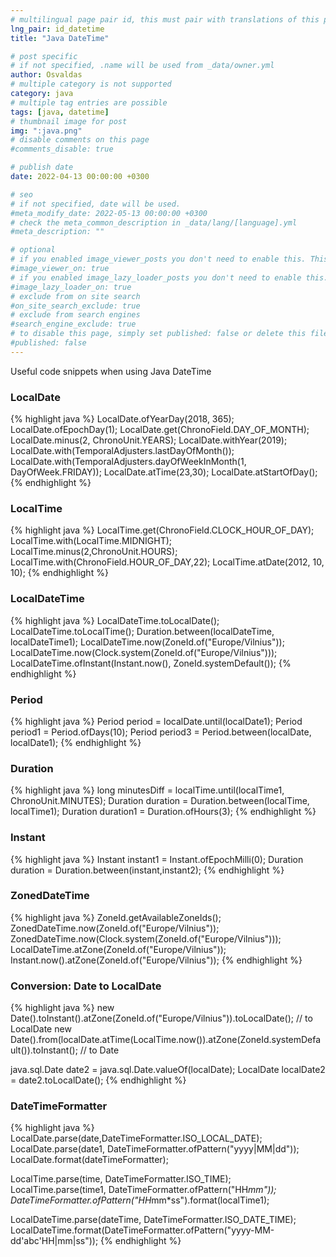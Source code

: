 ```yaml
---
# multilingual page pair id, this must pair with translations of this page. (This name must be unique)
lng_pair: id_datetime
title: "Java DateTime"

# post specific
# if not specified, .name will be used from _data/owner.yml
author: Osvaldas
# multiple category is not supported
category: java
# multiple tag entries are possible
tags: [java, datetime]
# thumbnail image for post
img: ":java.png"
# disable comments on this page
#comments_disable: true

# publish date
date: 2022-04-13 00:00:00 +0300

# seo
# if not specified, date will be used.
#meta_modify_date: 2022-05-13 00:00:00 +0300
# check the meta_common_description in _data/lang/[language].yml
#meta_description: ""

# optional
# if you enabled image_viewer_posts you don't need to enable this. This is only if image_viewer_posts = false
#image_viewer_on: true
# if you enabled image_lazy_loader_posts you don't need to enable this. This is only if image_lazy_loader_posts = false
#image_lazy_loader_on: true
# exclude from on site search
#on_site_search_exclude: true
# exclude from search engines
#search_engine_exclude: true
# to disable this page, simply set published: false or delete this file
#published: false
---
```

<!-- outline-start -->

Useful code snippets when using Java DateTime

<!-- outline-end -->

### LocalDate

{% highlight java %}
LocalDate.ofYearDay(2018, 365);
LocalDate.ofEpochDay(1);
LocalDate.get(ChronoField.DAY_OF_MONTH);
LocalDate.minus(2, ChronoUnit.YEARS);
LocalDate.withYear(2019);
LocalDate.with(TemporalAdjusters.lastDayOfMonth());
LocalDate.with(TemporalAdjusters.dayOfWeekInMonth(1, DayOfWeek.FRIDAY));
LocalDate.atTime(23,30);
LocalDate.atStartOfDay();
{% endhighlight %}

### LocalTime

{% highlight java %}
LocalTime.get(ChronoField.CLOCK_HOUR_OF_DAY);
LocalTime.with(LocalTime.MIDNIGHT);
LocalTime.minus(2,ChronoUnit.HOURS);
LocalTime.with(ChronoField.HOUR_OF_DAY,22);
LocalTime.atDate(2012, 10, 10);
{% endhighlight %}

### LocalDateTime

{% highlight java %}
LocalDateTime.toLocalDate();
LocalDateTime.toLocalTime();
Duration.between(localDateTime, localDateTime1);
LocalDateTime.now(ZoneId.of("Europe/Vilnius"));
LocalDateTime.now(Clock.system(ZoneId.of("Europe/Vilnius")));
LocalDateTime.ofInstant(Instant.now(), ZoneId.systemDefault());
{% endhighlight %}

### Period

{% highlight java %}
Period period = localDate.until(localDate1);
Period period1 = Period.ofDays(10);
Period period3 = Period.between(localDate, localDate1);
{% endhighlight %}

### Duration

{% highlight java %}
long minutesDiff = localTime.until(localTime1, ChronoUnit.MINUTES);
Duration duration = Duration.between(localTime, localTime1);
Duration duration1 = Duration.ofHours(3);
{% endhighlight %}

### Instant

{% highlight java %}
Instant instant1 = Instant.ofEpochMilli(0);
Duration duration = Duration.between(instant,instant2);
{% endhighlight %}

### ZonedDateTime

{% highlight java %}
ZoneId.getAvailableZoneIds();
ZonedDateTime.now(ZoneId.of("Europe/Vilnius"));
ZonedDateTime.now(Clock.system(ZoneId.of("Europe/Vilnius")));
LocalDateTime.atZone(ZoneId.of("Europe/Vilnius"));
Instant.now().atZone(ZoneId.of("Europe/Vilnius"));
{% endhighlight %}

### Conversion: Date to LocalDate

{% highlight java %}
new Date().toInstant().atZone(ZoneId.of("Europe/Vilnius")).toLocalDate(); // to LocalDate
new Date().from(localDate.atTime(LocalTime.now()).atZone(ZoneId.systemDefault()).toInstant(); // to Date

java.sql.Date date2 = java.sql.Date.valueOf(localDate);
LocalDate localDate2 = date2.toLocalDate();
{% endhighlight %}

### DateTimeFormatter

{% highlight java %}
LocalDate.parse(date,DateTimeFormatter.ISO_LOCAL_DATE);
LocalDate.parse(date1, DateTimeFormatter.ofPattern("yyyy|MM|dd"));
LocalDate.format(dateTimeFormatter);

LocalTime.parse(time, DateTimeFormatter.ISO_TIME);
LocalTime.parse(time1, DateTimeFormatter.ofPattern("HH*mm"));
DateTimeFormatter.ofPattern("HH*mm*ss").format(localTime1);

LocalDateTime.parse(dateTime, DateTimeFormatter.ISO_DATE_TIME);
LocalDateTime.format(DateTimeFormatter.ofPattern("yyyy-MM-dd'abc'HH|mm|ss"));
{% endhighlight %}
